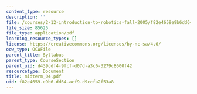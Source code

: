 ```yaml
---
content_type: resource
description: ''
file: /courses/2-12-introduction-to-robotics-fall-2005/f82e4659e9b6dd64acf9d9ccfa2f53a8_midterm_04.pdf
file_size: 85625
file_type: application/pdf
learning_resource_types: []
license: https://creativecommons.org/licenses/by-nc-sa/4.0/
ocw_type: OCWFile
parent_title: Syllabus
parent_type: CourseSection
parent_uid: d439cdf4-9fcf-d07d-a3c6-3279c8600f42
resourcetype: Document
title: midterm_04.pdf
uid: f82e4659-e9b6-dd64-acf9-d9ccfa2f53a8
---
```

